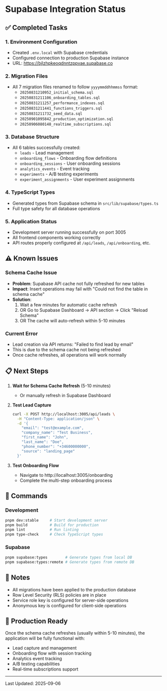 # Supabase Integration Status

## ✅ Completed Tasks

### 1. Environment Configuration
- Created `.env.local` with Supabase credentials
- Configured connection to production Supabase instance
- URL: https://bjlzhpkeoqdnntzppvae.supabase.co

### 2. Migration Files
- All 7 migration files renamed to follow `yyyymmddhhmmss` format:
  - `20250831210952_initial_schema.sql`
  - `20250831211106_onboarding_tables.sql`
  - `20250831211257_performance_indexes.sql`
  - `20250831211441_functions_triggers.sql`
  - `20250831211732_seed_data.sql`
  - `20250901095842_production_optimization.sql`
  - `20250906080148_realtime_subscriptions.sql`

### 3. Database Structure
- All 6 tables successfully created:
  - `leads` - Lead management
  - `onboarding_flows` - Onboarding flow definitions
  - `onboarding_sessions` - User onboarding sessions
  - `analytics_events` - Event tracking
  - `experiments` - A/B testing experiments
  - `experiment_assignments` - User experiment assignments

### 4. TypeScript Types
- Generated types from Supabase schema in `src/lib/supabase/types.ts`
- Full type safety for all database operations

### 5. Application Status
- Development server running successfully on port 3005
- All frontend components working correctly
- API routes properly configured at `/api/leads`, `/api/onboarding`, etc.

## ⚠️ Known Issues

### Schema Cache Issue
- **Problem**: Supabase API cache not fully refreshed for new tables
- **Impact**: Insert operations may fail with "Could not find the table in schema cache"
- **Solution**: 
  1. Wait a few minutes for automatic cache refresh
  2. OR Go to Supabase Dashboard → API section → Click "Reload Schema"
  3. OR The cache will auto-refresh within 5-10 minutes

### Current Error
- Lead creation via API returns: "Failed to find lead by email"
- This is due to the schema cache not being refreshed
- Once cache refreshes, all operations will work normally

## 📋 Next Steps

1. **Wait for Schema Cache Refresh** (5-10 minutes)
   - Or manually refresh in Supabase Dashboard

2. **Test Lead Capture**
   ```bash
   curl -X POST http://localhost:3005/api/leads \
     -H "Content-Type: application/json" \
     -d '{
       "email": "test@example.com",
       "company_name": "Test Business",
       "first_name": "John",
       "last_name": "Doe",
       "phone_number": "+34600000000",
       "source": "landing_page"
     }'
   ```

3. **Test Onboarding Flow**
   - Navigate to http://localhost:3005/onboarding
   - Complete the multi-step onboarding process

## 🔧 Commands

### Development
```bash
pnpm dev:stable     # Start development server
pnpm build          # Build for production
pnpm lint           # Run linting
pnpm type-check     # Check TypeScript types
```

### Supabase
```bash
pnpm supabase:types        # Generate types from local DB
pnpm supabase:types:remote # Generate types from remote DB
```

## 📝 Notes

- All migrations have been applied to the production database
- Row Level Security (RLS) policies are in place
- Service role key is configured for server-side operations
- Anonymous key is configured for client-side operations

## 🚀 Production Ready

Once the schema cache refreshes (usually within 5-10 minutes), the application will be fully functional with:
- Lead capture and management
- Onboarding flow with session tracking
- Analytics event tracking
- A/B testing capabilities
- Real-time subscriptions support

---

Last Updated: 2025-09-06